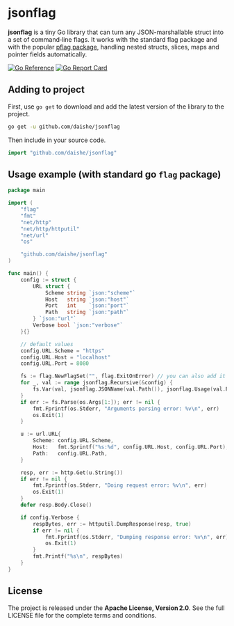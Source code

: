 # jsonflag

**jsonflag** is a tiny Go library that can turn any JSON-marshallable struct into a set of command‑line flags. It works with the standard flag package and with the popular [pflag package](https://github.com/spf13/pflag), handling nested structs, slices, maps and pointer fields automatically.

[![Go Reference](https://pkg.go.dev/badge/github.com/daishe/jsonflag.svg)](https://pkg.go.dev/github.com/daishe/jsonflag)
[![Go Report Card](https://goreportcard.com/badge/github.com/daishe/jsonflag)](https://goreportcard.com/report/github.com/daishe/jsonflag)

## Adding to project

First, use `go get` to download and add the latest version of the library to the project.

```sh
go get -u github.com/daishe/jsonflag
```

Then include in your source code.

```go
import "github.com/daishe/jsonflag"
```

## Usage example (with standard go `flag` package)

```go
package main

import (
	"flag"
	"fmt"
	"net/http"
	"net/http/httputil"
	"net/url"
	"os"

	"github.com/daishe/jsonflag"
)

func main() {
	config := struct {
		URL struct {
			Scheme string `json:"scheme"`
			Host   string `json:"host"`
			Port   int    `json:"port"`
			Path   string `json:"path"`
		} `json:"url"`
		Verbose bool `json:"verbose"`
	}{}

	// default values
	config.URL.Scheme = "https"
	config.URL.Host = "localhost"
	config.URL.Port = 8080

	fs := flag.NewFlagSet("", flag.ExitOnError) // you can also add it directly to the root flag set
	for _, val := range jsonflag.Recursive(&config) {
		fs.Var(val, jsonflag.JSONName(val.Path()), jsonflag.Usage(val.Path()))
	}
	if err := fs.Parse(os.Args[1:]); err != nil {
		fmt.Fprintf(os.Stderr, "Arguments parsing error: %v\n", err)
		os.Exit(1)
	}

	u := url.URL{
		Scheme: config.URL.Scheme,
		Host:   fmt.Sprintf("%s:%d", config.URL.Host, config.URL.Port),
		Path:   config.URL.Path,
	}

	resp, err := http.Get(u.String())
	if err != nil {
		fmt.Fprintf(os.Stderr, "Doing request error: %v\n", err)
		os.Exit(1)
	}
	defer resp.Body.Close()

	if config.Verbose {
		respBytes, err := httputil.DumpResponse(resp, true)
		if err != nil {
			fmt.Fprintf(os.Stderr, "Dumping response error: %v\n", err)
			os.Exit(1)
		}
		fmt.Printf("%s\n", respBytes)
	}
}
```

## License

The project is released under the **Apache License, Version 2.0**. See the full LICENSE file for the complete terms and conditions.
